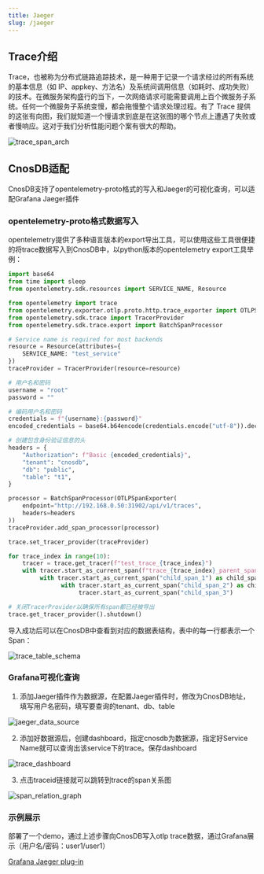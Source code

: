 ```yaml
---
title: Jaeger
slug: /jaeger
---
```


## Trace介绍

Trace，也被称为分布式链路追踪技术，是一种用于记录一个请求经过的所有系统的基本信息（如 IP、appkey、方法名）及系统间调用信息（如耗时、成功失败）的技术。在微服务架构盛行的当下，一次网络请求可能需要调用上百个微服务子系统。任何一个微服务子系统变慢，都会拖慢整个请求处理过程。有了 Trace 提供的这张有向图，我们就知道一个慢请求到底是在这张图的哪个节点上遭遇了失败或者慢响应。这对于我们分析性能问题个案有很大的帮助。

![trace_span_arch](/img/jaeger/trace_span_arch.png)

## CnosDB适配

CnosDB支持了opentelemetry-proto格式的写入和Jaeger的可视化查询，可以适配Grafana Jaeger插件

### opentelemetry-proto格式数据写入

opentelemetry提供了多种语言版本的export导出工具，可以使用这些工具很便捷的将trace数据写入到CnosDB中，以python版本的opentelemetry export工具举例：

```python
import base64
from time import sleep
from opentelemetry.sdk.resources import SERVICE_NAME, Resource

from opentelemetry import trace
from opentelemetry.exporter.otlp.proto.http.trace_exporter import OTLPSpanExporter
from opentelemetry.sdk.trace import TracerProvider
from opentelemetry.sdk.trace.export import BatchSpanProcessor

# Service name is required for most backends
resource = Resource(attributes={
    SERVICE_NAME: "test_service"
})
traceProvider = TracerProvider(resource=resource)

# 用户名和密码
username = "root"
password = ""

# 编码用户名和密码
credentials = f"{username}:{password}"
encoded_credentials = base64.b64encode(credentials.encode("utf-8")).decode("utf-8")

# 创建包含身份验证信息的头
headers = {
    "Authorization": f"Basic {encoded_credentials}",
    "tenant": "cnosdb",
    "db": "public",
    "table": "t1",
}

processor = BatchSpanProcessor(OTLPSpanExporter(
    endpoint="http://192.168.0.50:31902/api/v1/traces",
    headers=headers
))
traceProvider.add_span_processor(processor)

trace.set_tracer_provider(traceProvider)

for trace_index in range(10):
    tracer = trace.get_tracer(f"test_trace_{trace_index}")
    with tracer.start_as_current_span(f"trace_{trace_index}_parent_span") as parent_span:        
         with tracer.start_as_current_span("child_span_1") as child_span_1:
               with tracer.start_as_current_span("child_span_2") as child_span_2:
                    tracer.start_as_current_span("child_span_3")

# 关闭TracerProvider以确保所有span都已经被导出
trace.get_tracer_provider().shutdown()
```

导入成功后可以在CnosDB中查看到对应的数据表结构，表中的每一行都表示一个Span：

![trace_table_schema](/img/jaeger/trace_table_schema.png)

### Grafana可视化查询

1. 添加Jaeger插件作为数据源，在配置Jaeger插件时，修改为CnosDB地址，填写用户名密码，填写要查询的tenant、db、table

![jaeger_data_source](/img/jaeger/jaeger_data_source.png)

2. 添加好数据源后，创建dashboard，指定cnosdb为数据源，指定好Service Name就可以查询出该service下的trace。保存dashboard

![trace_dashboard](/img/jaeger/trace_dashboard.png)

3. 点击traceid链接就可以跳转到trace的span关系图

![span_relation_graph](/img/jaeger/span_relation_graph.png)

### 示例展示

部署了一个demo，通过上述步骤向CnosDB写入otlp trace数据，通过Grafana展示（用户名/密码：user1/user1）

[Grafana Jaeger plug-in](http://43.247.178.238:43000/d/QnKkERlSz/new-dashboard?orgId=1&from=now-5y&to=now)